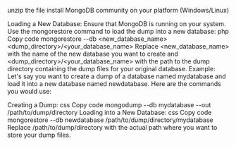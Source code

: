 unzip the file
install MongoDB community on your platform (Windows/Linux)


Loading a New Database:
Ensure that MongoDB is running on your system.
Use the mongorestore command to load the dump into a new database:
php
Copy code
mongorestore --db <new_database_name> <dump_directory>/<your_database_name>
Replace <new_database_name> with the name of the new database you want to create and <dump_directory>/<your_database_name> with the path to the dump directory containing the dump files for your original database.
Example:
Let's say you want to create a dump of a database named mydatabase and load it into a new database named newdatabase. Here are the commands you would use:

Creating a Dump:
css
Copy code
mongodump --db mydatabase --out /path/to/dump/directory
Loading into a New Database:
css
Copy code
mongorestore --db newdatabase /path/to/dump/directory/mydatabase
Replace /path/to/dump/directory with the actual path where you want to store your dump files.

